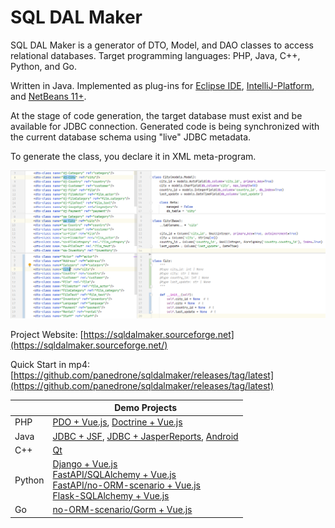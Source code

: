 # SQL DAL Maker

SQL DAL Maker is a generator of DTO, Model, and DAO classes to access relational databases. Target
programming languages: PHP, Java, C++, Python, and Go. 

Written in Java. Implemented as plug-ins for [Eclipse IDE](http://marketplace.eclipse.org/content/sql-dal-maker),
[IntelliJ-Platform](http://plugins.jetbrains.com/plugin/7092),
and [NetBeans 11+](https://github.com/panedrone/sqldalmaker/releases/tag/latest).

At the stage of code generation, the target database must exist and be available for JDBC connection.
Generated code is being synchronized with the current database schema using "live" JDBC metadata.

To generate the class, you declare it in XML meta-program.

![SQL DAL Maker](sdm_python.png)

Project Website: [https://sqldalmaker.sourceforge.net](https://sqldalmaker.sourceforge.net/)

Quick Start in
mp4: [https://github.com/panedrone/sqldalmaker/releases/tag/latest](https://github.com/panedrone/sqldalmaker/releases/tag/latest)

|        | Demo Projects                                                                                                                                                                                                                                                                                                                                                               |
|--------|-----------------------------------------------------------------------------------------------------------------------------------------------------------------------------------------------------------------------------------------------------------------------------------------------------------------------------------------------------------------------------|
| PHP    | [PDO + Vue.js](https://github.com/panedrone/sdm_demo_php_todolist), [Doctrine + Vue.js](https://github.com/panedrone/sdm_demo_todolist_php_doctrine)                                                                                                                                                                                                                        |
| Java   | [JDBC + JSF](https://github.com/panedrone/sdm_demo_jsf_todolist), [JDBC + JasperReports](https://github.com/panedrone/sdm_demo_jasper_reports_northwindEF), [Android](https://github.com/panedrone/sdm_demo_android_thesaurus)                                                                                                                                              |
| C++    | [Qt](https://github.com/panedrone/sdm_demo_qt6_thesaurus)                                                                                                                                                                                                                                                                                                                   |
| Python | [Django + Vue.js](https://github.com/panedrone/sdm_demo_todolist_django)<br/>[FastAPI/SQLAlchemy + Vue.js](https://github.com/panedrone/sdm_demo_todolist_fastapi_sqlalchemy)<br/>[FastAPI/no-ORM-scenario + Vue.js](https://github.com/panedrone/sdm_demo_fastapi_no_orm)<br/>[Flask-SQLAlchemy + Vue.js](https://github.com/panedrone/sdm_demo_todolist_flask_sqlalchemy) |
| Go     | [no-ORM-scenario/Gorm + Vue.js](https://github.com/panedrone/sdm_demo_todolist_sqlite3_golang)                                                                                                                                                                                                                                                                              |